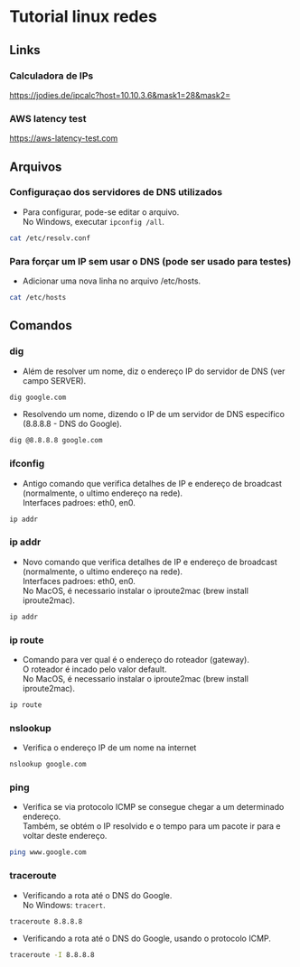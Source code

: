 # Tutorial linux redes

## Links

### Calculadora de IPs
https://jodies.de/ipcalc?host=10.10.3.6&mask1=28&mask2=

### AWS latency test
https://aws-latency-test.com


## Arquivos

### Configuraçao dos servidores de DNS utilizados
- Para configurar, pode-se editar o arquivo. <br>
  No Windows, executar ```ipconfig /all```.
```sh
cat /etc/resolv.conf
```

### Para forçar um IP sem usar o DNS (pode ser usado para testes)
- Adicionar uma nova linha no arquivo /etc/hosts.
```sh
cat /etc/hosts
```

## Comandos

### dig
- Além de resolver um nome, diz o endereço IP do servidor de DNS (ver campo SERVER).
```sh
dig google.com
```

- Resolvendo um nome, dizendo o IP de um servidor de DNS especifico (8.8.8.8 - DNS do Google).
```sh
dig @8.8.8.8 google.com
```

### ifconfig
- Antigo comando que verifica detalhes de IP e endereço de broadcast (normalmente, o ultimo endereço na rede). <br>
  Interfaces padroes: eth0, en0.
```sh
ip addr
```

### ip addr
- Novo comando que verifica detalhes de IP e endereço de broadcast (normalmente, o ultimo endereço na rede). <br>
  Interfaces padroes: eth0, en0. <br>
  No MacOS, é necessario instalar o iproute2mac (brew install iproute2mac).
```sh
ip addr
```

### ip route
- Comando para ver qual é o endereço do roteador (gateway). <br>
  O roteador é incado pelo valor default. <br>
  No MacOS, é necessario instalar o iproute2mac (brew install iproute2mac).
```sh
ip route
```

### nslookup
- Verifica o endereço IP de um nome na internet
```sh
nslookup google.com
```

### ping
- Verifica se via protocolo ICMP se consegue chegar a um determinado endereço. <br>
  Também, se obtém o IP resolvido e o tempo para um pacote ir para e voltar deste endereço.
```sh
ping www.google.com
```

### traceroute
- Verificando a rota até o DNS do Google. <br>
  No Windows: ```tracert```.
```sh
traceroute 8.8.8.8
```

- Verificando a rota até o DNS do Google, usando o protocolo ICMP.
```sh
traceroute -I 8.8.8.8
```

